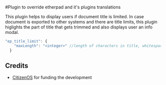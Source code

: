 #Plugin to override etherpad and it's plugins translations

This plugin helps to display users if document title is limited. In case document is exported to other systems and there are title limits, this plugin higlights the part of title that gets trimmed and also displays user an info modal.

``` javascript
"ep_title_limit": {
    "maxLength": "<integer>" //length of characters in title, whitespace after is trimmed
  }
```

## Credits

* [CitizenOS](https://citizenos.com) for funding the development 